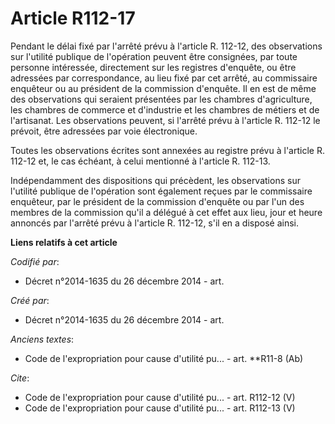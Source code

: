 # Article R112-17

Pendant le délai fixé par l'arrêté prévu à l'article R. 112-12, des observations sur l'utilité publique de l'opération
peuvent être consignées, par toute personne intéressée, directement sur les registres d'enquête, ou être adressées par
correspondance, au lieu fixé par cet arrêté, au commissaire enquêteur ou au président de la commission d'enquête. Il en est
de même des observations qui seraient présentées par les chambres d'agriculture, les chambres de commerce et d'industrie et
les chambres de métiers et de l'artisanat. Les observations peuvent, si l'arrêté prévu à l'article R. 112-12 le prévoit, être
adressées par voie électronique.

Toutes les observations écrites sont annexées au registre prévu à l'article R. 112-12 et, le cas échéant, à celui mentionné à
l'article R. 112-13.

Indépendamment des dispositions qui précèdent, les observations sur l'utilité publique de l'opération sont également reçues
par le commissaire enquêteur, par le président de la commission d'enquête ou par l'un des membres de la commission qu'il a
délégué à cet effet aux lieu, jour et heure annoncés par l'arrêté prévu à l'article R. 112-12, s'il en a disposé ainsi.

**Liens relatifs à cet article**

_Codifié par_:

  - Décret n°2014-1635 du 26 décembre 2014 - art.

_Créé par_:

  - Décret n°2014-1635 du 26 décembre 2014 - art.

_Anciens textes_:

  - Code de l'expropriation pour cause d'utilité pu... - art. **R11-8 (Ab)

_Cite_:

  - Code de l'expropriation pour cause d'utilité pu... - art. R112-12 (V)
  - Code de l'expropriation pour cause d'utilité pu... - art. R112-13 (V)
